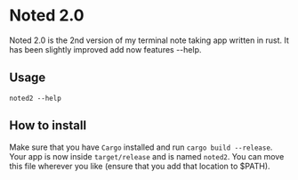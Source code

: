 # Noted 2.0
Noted 2.0 is the 2nd version of my terminal note taking app written in rust.
It has been slightly improved add now features --help.

## Usage
`noted2 --help`

## How to install
Make sure that you have `Cargo` installed and run `cargo build --release`.
Your app is now inside `target/release` and is named `noted2`.
You can move this file wherever you like (ensure that you add that location to $PATH).
